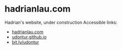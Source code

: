 # hadrianlau.com
Hadrian's website, under construction
Accessible links: 
- [hadrianlau.com](https://hadrianlau.com)
- [udontur.github.io](https://udontur.github.io)
- [bit.ly/udontur](https://bit.ly/udontur)
